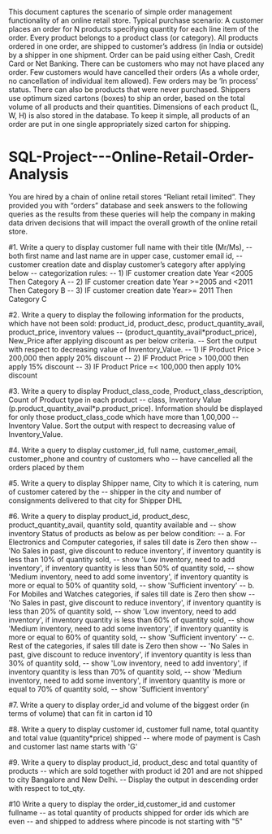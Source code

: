 This document captures the scenario of simple order management functionality of an online
retail store.
Typical purchase scenario: A customer places an order for N products specifying quantity for
each line item of the order. Every product belongs to a product class (or category). All products
ordered in one order, are shipped to customer’s address (in India or outside) by a shipper in one
shipment. Order can be paid using either Cash, Credit Card or Net Banking.
There can be customers who may not have placed any order. Few customers would have
cancelled their orders (As a whole order, no cancellation of individual item allowed). Few orders
may be ‘In process’ status. There can also be products that were never purchased.
Shippers use optimum sized cartons (boxes) to ship an order, based on the total volume of all
products and their quantities. Dimensions of each product (L, W, H) is also stored in the
database. To keep it simple, all products of an order are put in one single appropriately sized
carton for shipping. 

# SQL-Project---Online-Retail-Order-Analysis
You are hired by a chain of online retail stores “Reliant retail limited”. They provided you with “orders” database and seek answers to the following queries as the results from these queries will help the company in making data driven decisions that will impact the overall growth of the online retail store.

#1. Write a query to display customer full name with their title (Mr/Ms),
-- both first name and last name are in upper case, customer email id,
-- customer creation date and display customer’s category after applying below
-- categorization rules:
-- 1) IF customer creation date Year <2005 Then Category A
-- 2) IF customer creation date Year >=2005 and <2011 Then Category B
-- 3) IF customer creation date Year>= 2011 Then Category C

#2. Write a query to display the following information for the products, which have not been sold:
product_id, product_desc, product_quantity_avail, product_price, inventory values
-- (product_quantity_avail*product_price), New_Price after applying discount as per below criteria.
-- Sort the output with respect to decreasing value of Inventory_Value.
-- 1) IF Product Price > 200,000 then apply 20% discount
-- 2) IF Product Price > 100,000 then apply 15% discount
-- 3) IF Product Price =< 100,000 then apply 10% discount

#3. Write a query to display Product_class_code, Product_class_description, Count of Product type in
each product
-- class, Inventory Value (p.product_quantity_avail*p.product_price). Information should be
displayed for only those product_class_code which have more than 1,00,000
-- Inventory Value. Sort the output with respect to decreasing value of Inventory_Value.

#4. Write a query to display customer_id, full name, customer_email, customer_phone and country of
customers who
-- have cancelled all the orders placed by them

#5. Write a query to display Shipper name, City to which it is catering, num of customer catered by
the
-- shipper in the city and number of consignments delivered to that city for Shipper DHL

#6. Write a query to display product_id, product_desc, product_quantity_avail, quantity sold, quantity
available and
-- show inventory Status of products as below as per below condition:
-- a. For Electronics and Computer categories, if sales till date is Zero then show
-- 'No Sales in past, give discount to reduce inventory', if inventory quantity is less than 10% of
quantity sold,
-- show 'Low inventory, need to add inventory', if inventory quantity is less than 50% of quantity
sold,
-- show 'Medium inventory, need to add some inventory', if inventory quantity is more or equal to
50% of quantity sold,
-- show 'Sufficient inventory'
-- b. For Mobiles and Watches categories, if sales till date is Zero then show
-- 'No Sales in past, give discount to reduce inventory', if inventory quantity is less than 20% of
quantity sold,
-- show 'Low inventory, need to add inventory', if inventory quantity is less than 60% of quantity
sold,
-- show 'Medium inventory, need to add some inventory', if inventory quantity is more or equal to
60% of quantity sold,
-- show 'Sufficient inventory'
-- c. Rest of the categories, if sales till date is Zero then show
-- 'No Sales in past, give discount to reduce inventory', if inventory quantity is less than 30% of
quantity sold,
-- show 'Low inventory, need to add inventory', if inventory quantity is less than 70% of quantity
sold,
-- show 'Medium inventory, need to add some inventory', if inventory quantity is more or equal to
70% of quantity sold,
-- show 'Sufficient inventory'

#7. Write a query to display order_id and volume of the biggest order (in terms of volume) that can fit
in carton id 10

#8. Write a query to display customer id, customer full name, total quantity and total value
(quantity*price) shipped
-- where mode of payment is Cash and customer last name starts with 'G'

#9. Write a query to display product_id, product_desc and total quantity of products
-- which are sold together with product id 201 and are not shipped to city Bangalore and New Delhi.
-- Display the output in descending order with respect to tot_qty.

#10 Write a query to display the order_id,customer_id and customer fullname
 -- as total quantity of products shipped for order ids which are even
 -- and shipped to address where pincode is not starting with "5"
